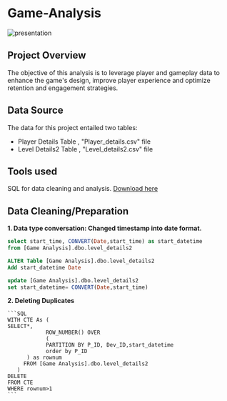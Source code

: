 # Game-Analysis

![presentation](https://github.com/Winnykinyumu/Game-Analysis/assets/124139386/80f19331-5895-44cc-8647-4cf52985e593)

## Project Overview
The objective of this analysis is to leverage player and gameplay data to enhance the game's design, improve player experience and optimize retention and engagement strategies.

## Data Source
The data for this project entailed two tables:
- Player Details Table , "Player_details.csv" file
- Level Details2 Table ,  "Level_details2.csv" file

## Tools used
SQL for data cleaning and analysis.
[Download here](https://learn.microsoft.com/en-us/sql/ssms/download-sql-server-management-studio-ssms?view=sql-server-ver16)

## Data Cleaning/Preparation

**1. Data type conversation: Changed timestamp into date format.**

   ```SQL
   select start_time, CONVERT(Date,start_time) as start_datetime
   from [Game Analysis].dbo.level_details2

   ALTER Table [Game Analysis].dbo.level_details2
   Add start_datetime Date

   update [Game Analysis].dbo.level_details2
   set start_datetime= CONVERT(Date,start_time)
   ```

**2. Deleting Duplicates**

    ```SQL
    WITH CTE As (
    SELECT*, 
                ROW_NUMBER() OVER
                (
                PARTITION BY P_ID, Dev_ID,start_datetime
                order by P_ID
          ) as rownum
         FROM [Game Analysis].dbo.level_details2
       )
    DELETE
    FROM CTE 
    WHERE rownum>1
    ```

  
      
    
  


   
  
  
    



